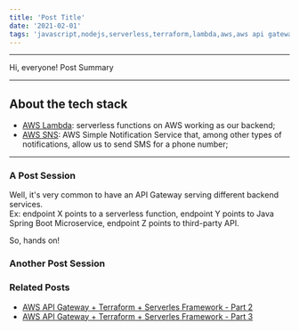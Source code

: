 ```yaml
---
title: 'Post Title'
date: '2021-02-01'
tags: 'javascript,nodejs,serverless,terraform,lambda,aws,aws api gateway,rest api'
---
```


---
Hi, everyone!
Post Summary

---

## About the tech stack
- [AWS Lambda](https://aws.amazon.com/lambda/): serverless functions on AWS working as our backend;
- [AWS SNS](https://aws.amazon.com/sns/): AWS Simple Notification Service that, among other types of notifications, allow us to send SMS for a phone number;

---

### A Post Session
Well, it's very common to have an API Gateway serving different backend services.  
Ex: endpoint X points to a serverless function, endpoint Y points to Java Spring Boot Microservice, endpoint Z points to third-party API.  

So, hands on!

### Another Post Session


### Related Posts
- <a href="../posts/hands-on-aws-agw-terraform-sls-framework-part-2">AWS API Gateway + Terraform + Serverles Framework - Part 2</a>  
- <a href="../posts/hands-on-aws-agw-terraform-sls-framework-part-3">AWS API Gateway + Terraform + Serverles Framework - Part 3</a>
